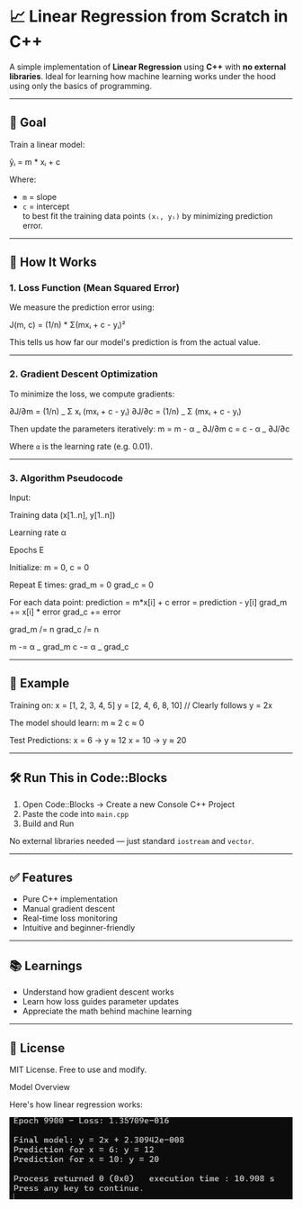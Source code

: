 # 📈 Linear Regression from Scratch in C++

A simple implementation of **Linear Regression** using **C++** with **no external libraries**. Ideal for learning how machine learning works under the hood using only the basics of programming.

---

## 🚀 Goal

Train a linear model:

ŷᵢ = m \* xᵢ + c

Where:

- `m` = slope
- `c` = intercept  
  to best fit the training data points `(xᵢ, yᵢ)` by minimizing prediction error.

---

## 🧠 How It Works

### 1. **Loss Function (Mean Squared Error)**

We measure the prediction error using:

J(m, c) = (1/n) \* Σ(mxᵢ + c - yᵢ)²

This tells us how far our model's prediction is from the actual value.

---

### 2. **Gradient Descent Optimization**

To minimize the loss, we compute gradients:

∂J/∂m = (1/n) _ Σ xᵢ (mxᵢ + c - yᵢ)
∂J/∂c = (1/n) _ Σ (mxᵢ + c - yᵢ)

Then update the parameters iteratively:
m = m - α _ ∂J/∂m
c = c - α _ ∂J/∂c

Where `α` is the learning rate (e.g. 0.01).

---

### 3. **Algorithm Pseudocode**

Input:

Training data (x[1..n], y[1..n])

Learning rate α

Epochs E

Initialize:
m = 0, c = 0

Repeat E times:
grad_m = 0
grad_c = 0

For each data point:
prediction = m*x[i] + c
error = prediction - y[i]
grad_m += x[i] * error
grad_c += error

grad_m /= n
grad_c /= n

m -= α _ grad_m
c -= α _ grad_c



---

## 🧪 Example

Training on:
x = [1, 2, 3, 4, 5]
y = [2, 4, 6, 8, 10] // Clearly follows y = 2x

The model should learn:
m ≈ 2
c ≈ 0

Test Predictions:
x = 6 → y ≈ 12
x = 10 → y ≈ 20

---

## 🛠️ Run This in Code::Blocks

1. Open Code::Blocks → Create a new Console C++ Project
2. Paste the code into `main.cpp`
3. Build and Run

No external libraries needed — just standard `iostream` and `vector`.

---

## ✅ Features

- Pure C++ implementation
- Manual gradient descent
- Real-time loss monitoring
- Intuitive and beginner-friendly

---

## 📚 Learnings

- Understand how gradient descent works
- Learn how loss guides parameter updates
- Appreciate the math behind machine learning

---

## 🔖 License

MIT License. Free to use and modify.

Model Overview

Here's how linear regression works:

![Description of image](output.png)
